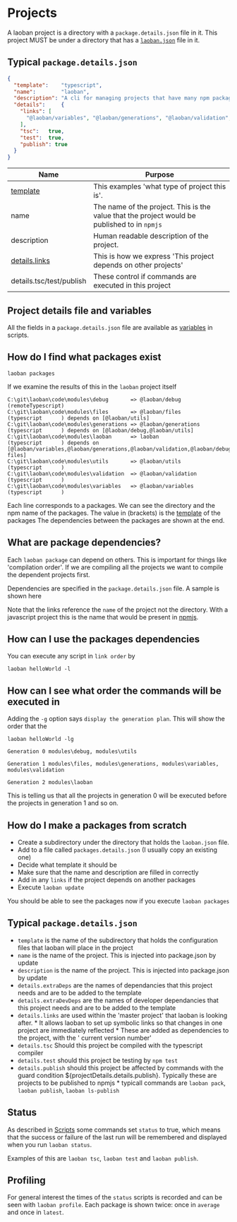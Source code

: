 # Projects

A laoban project is a directory with a `package.details.json` file in it. This project MUST be under a directory that
has a [`laoban.json`](LAOBAN.JSON.md) file in it.

## Typical `package.details.json`

```json
{
  "template":    "typescript",
  "name":        "laoban",
  "description": "A cli for managing projects that have many npm packages",
  "details":     {
    "links": [
      "@laoban/variables", "@laoban/generations", "@laoban/validation", "@laoban/debug", "@laoban/files"
    ],
    "tsc":   true,
    "test":  true,
    "publish": true
  }
}
```
| Name | Purpose
| --- | --- |
|[template](TEMPLATES.md) | This examples 'what type of project this is'.
| name | The name of the project. This is the value that the project would be published to in `npmjs`
| description | Human readable description of the project.
| [details.links](#dependencies) | This is how we express 'This project depends on other projects'
| details.tsc/test/publish | These control if commands are executed in this project

## Project details file and variables
All the fields in a `package.details.json` file are available as [variables](VARIABLES.md) in scripts.

<a id='projects'></a>
## How do I find what packages exist

```shell
laoban packages
```
If we examine the results of this in the `laoban` project itself
```text
C:\git\laoban\code\modules\debug       => @laoban/debug       (remoteTypescript)
C:\git\laoban\code\modules\files       => @laoban/files       (typescript      ) depends on [@laoban/utils]
C:\git\laoban\code\modules\generations => @laoban/generations (typescript      ) depends on [@laoban/debug,@laoban/utils]
C:\git\laoban\code\modules\laoban      => laoban                 (typescript      ) depends on [@laoban/variables,@laoban/generations,@laoban/validation,@laoban/debug,@laoban/
files]
C:\git\laoban\code\modules\utils       => @laoban/utils       (typescript      )
C:\git\laoban\code\modules\validation  => @laoban/validation  (typescript      )
C:\git\laoban\code\modules\variables   => @laoban/variables   (typescript      )
```
Each line corresponds to a packages. We can see the directory and the npm name of the packages.
The value in (brackets) is the [template](TEMPLATES.md) of the packages
The dependencies between the packages are shown at the end.

<a id='dependencies'></a>
## What are package dependencies?
Each `laoban package` can depend on others. This is important for things like 'compilation order'. If we are compiling
all the projects we want to compile the dependent projects first. 

Dependencies are specified in the `package.details.json` file. A sample is shown here

Note that the links reference the `name` of the project not the directory. With a javascript project this is the 
name that would be present in [npmjs](https://www.npmjs.com).

## How can I use the packages dependencies

You can execute any script in `link order` by
```shell
laoban helloWorld -l
```

## How can I see what order the commands will be executed in

Adding the `-g` option says `display the generation plan`. This will show the order that the 
```shell
laoban helloWorld -lg
```

```text
Generation 0 modules\debug, modules\utils

Generation 1 modules\files, modules\generations, modules\variables, modules\validation

Generation 2 modules\laoban
```
This is telling us that all the projects in generation 0 will be executed before the projects in generation 1 and so on.

## How do I make a packages from scratch

* Create a subdirectory under the directory that holds the `laoban.json` file. 
* Add to a file called `packages.details.json` (I usually copy an existing one)
* Decide what template it should be
* Make sure that the name and description are filled in correctly
* Add in any `links` if the project depends on another packages
* Execute `laoban update`

You should be able to see the packages now if you execute `laoban packages`

## Typical `package.details.json`

* `template` is the name of the subdirectory that holds the configuration files that laoban will place in the project
* `name` is the name of the project. This is injected into package.json by update
* `description` is the name of the project. This is injected into package.json by update
* `details.extraDeps` are the names of dependancies that this project needs and are to be added to the template
* `details.extraDevDeps` are the names of developer dependancies that this project needs and are to be added to the template
* `details.links` are used within the 'master project' that laoban is looking after. * It allows laoban to set up symbolic links
  so that changes in one project are immediately reflected * These are added as dependencies to the project, with the '
  current version number'
* `details.tsc` Should this project be compiled with the typescript compiler
* `details.test` should this project be testing by `npm test`
* `details.publish` should this project be affected by commands with the guard condition ${projectDetails.details.publish}. Typically these are projects to be published to npmjs * typicall commands are `laoban pack`, `laoban publish`, `laoban ls-publish`

## Status

As described in [Scripts](SCRIPTS.md#complexCommands) some commands set `status` to true,
 which means that the success or failure of the last run will be remembered and displayed 
when you run `laoban status`.

Examples of this are `laoban tsc`, `laoban test` and `laoban publish`.

## Profiling
For general interest the times of the `status` scripts is recorded and 
can be seen with `laoban profile`. Each package is shown twice: once in `average`
and once in `latest`.

